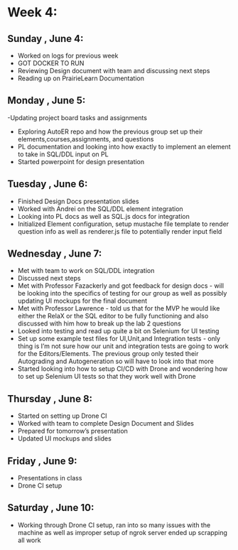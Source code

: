 # Week 4:
## Sunday , June 4:
- Worked on logs for previous week
- GOT DOCKER TO RUN
- Reviewing Design document with team and discussing next steps
- Reading up on PrairieLearn Documentation

## Monday , June 5:
-Updating project board tasks and assignments
- Exploring AutoER repo and how the previous group set up their elements,courses,assignments, and questions
- PL documentation and looking into how exactly to implement an element to take in SQL/DDL input on PL
- Started powerpoint for design presentation

## Tuesday , June 6:
- Finished Design Docs presentation slides
- Worked with Andrei on the SQL/DDL element integration
- Looking into PL docs as well as SQL.js docs for integration
- Initialized Element configuration, setup mustache file template to render question info as well as renderer.js file to potentially render input field

## Wednesday , June 7:
- Met with team to work on SQL/DDL integration
- Discussed next steps
- Met with Professor Fazackerly and got feedback for design docs - will be looking into the specifics of testing for our group as well as possibly updating UI mockups for the final document
- Met with Professor Lawrence - told us that for the MVP he would like either the RelaX or the SQL editor to be fully functioning and also discussed with him how to break up the lab 2 questions
- Looked into testing and read up quite a bit on Selenium for UI testing
- Set up some example test files for UI,Unit,and Integration tests - only thing is I’m not sure how our unit and integration tests are going to work for the Editors/Elements. The previous group only tested their Autograding and Autogeneration so will have to look into that more
- Started looking into how to setup CI/CD with Drone and wondering how to set up Selenium UI tests so that they work well with Drone

## Thursday , June 8:
- Started on setting up Drone CI
- Worked with team to complete Design Document and Slides
- Prepared for tomorrow’s presentation
- Updated UI mockups and slides

## Friday , June 9:
- Presentations in class
- Drone CI setup

## Saturday , June 10:
- Working through Drone CI setup, ran into so many issues with the machine as well as improper setup of ngrok server ended up scrapping all work
